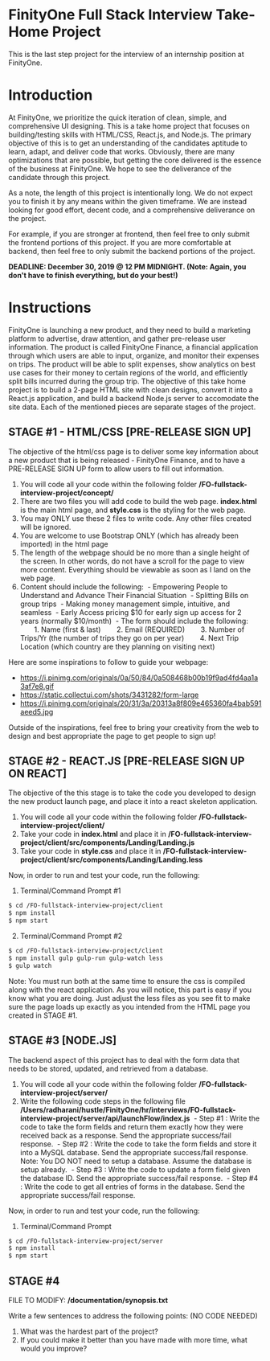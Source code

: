 # FinityOne Full Stack Interview Take-Home Project
This is the last step project for the interview of an internship position at FinityOne.

# Introduction

At FinityOne, we prioritize the quick iteration of clean, simple, and comprehensive UI designing. This is a take home project that focuses on building/testing skills with HTML/CSS, React.js, and Node.js. The primary objective of this is to get an understanding of the candidates aptitude to learn, adapt, and deliver code that works. Obviously, there are many optimizations that are possible, but getting the core delivered is the essence of the business at FinityOne. We hope to see the deliverance of the candidate through this project.

As a note, the length of this project is intentionally long. We do not expect you to finish it by any means within the given timeframe. We are instead looking for good effort, decent code, and a comprehensive deliverance on the project.

For example, if you are stronger at frontend, then feel free to only submit the frontend portions of this project. If you are more comfortable at backend, then feel free to only submit the backend portions of the project.

**DEADLINE: December 30, 2019 @ 12 PM MIDNIGHT. (Note: Again, you don't have to finish everything, but do your best!)**

# Instructions

FinityOne is launching a new product, and they need to build a marketing platform to advertise, draw attention, and gather pre-release user information. The product is called FinityOne Finance, a financial application through which users are able to input, organize, and monitor their expenses on trips. The product will be able to split expenses, show analytics on best use cases for their money to certain regions of the world, and efficiently split bills incurred during the group trip. The objective of this take home project is to build a 2-page HTML site with clean designs, convert it into a React.js application, and build a backend Node.js server to accomodate the site data. Each of the mentioned pieces are separate stages of the project.

## STAGE #1 - HTML/CSS [PRE-RELEASE SIGN UP]
The objective of the html/css page is to deliver some key information about a new product that is being released - FinityOne Finance, and to have a PRE-RELEASE SIGN UP form to allow users to fill out information.

1. You will code all your code within the following folder **/FO-fullstack-interview-project/concept/**
2. There are two files you will add code to build the web page. **index.html** is the main html page, and **style.css** is the styling for the web page.
3. You may ONLY use these 2 files to write code. Any other files created will be ignored.
4. You are welcome to use Bootstrap ONLY (which has already been imported) in the html page
5. The length of the webpage should be no more than a single height of the screen. In other words, do not have a scroll for the page to view more content. Everything should be viewable as soon as I land on the web page.
6. Content should include the following:
&nbsp;- Empowering People to Understand and Advance Their Financial Situation
&nbsp;- Splitting Bills on group trips
&nbsp;- Making money management simple, intuitive, and seamless
&nbsp;- Early Access pricing $10 for early sign up access for 2 years (normally $10/month)
&nbsp;- The form should include the following:
&nbsp;&nbsp;&nbsp;&nbsp;&nbsp;&nbsp; 1. Name (first & last)
&nbsp;&nbsp;&nbsp;&nbsp;&nbsp;&nbsp; 2. Email (REQUIRED)
&nbsp;&nbsp;&nbsp;&nbsp;&nbsp;&nbsp; 3. Number of Trips/Yr (the number of trips they go on per year)
&nbsp;&nbsp;&nbsp;&nbsp;&nbsp;&nbsp; 4. Next Trip Location (which country are they planning on visiting next)

Here are some inspirations to follow to guide your webpage:
* https://i.pinimg.com/originals/0a/50/84/0a508468b00b19f9ad4fd4aa1a3af7e8.gif
* https://static.collectui.com/shots/3431282/form-large
* https://i.pinimg.com/originals/20/31/3a/20313a8f809e465360fa4bab591aeed5.jpg

Outside of the inspirations, feel free to bring your creativity from the web to design and best appropriate the page to get people to sign up!

## STAGE #2 - REACT.JS [PRE-RELEASE SIGN UP ON REACT]
The objective of the this stage is to take the code you developed to design the new product launch page, and place it into a react skeleton application.

1. You will code all your code within the following folder **/FO-fullstack-interview-project/client/**
2. Take your code in **index.html** and place it in **/FO-fullstack-interview-project/client/src/components/Landing/Landing.js**
3. Take your code in **style.css** and place it in  **/FO-fullstack-interview-project/client/src/components/Landing/Landing.less**

Now, in order to run and test your code, run the following:
1. Terminal/Command Prompt #1
```sh
$ cd /FO-fullstack-interview-project/client
$ npm install
$ npm start
```
2. Terminal/Command Prompt #2
```sh
$ cd /FO-fullstack-interview-project/client
$ npm install gulp gulp-run gulp-watch less
$ gulp watch
```

Note: You must run both at the same time to ensure the css is compiled along with the react application. As you will notice, this part is easy if you know what you are doing. Just adjust the less files as you see fit to make sure the page loads up exactly as you intended from the HTML page you created in STAGE #1.

## STAGE #3 [NODE.JS]
The backend aspect of this project has to deal with the form data that needs to be stored, updated, and retrieved from a database.

1. You will code all your code within the following folder **/FO-fullstack-interview-project/server/**
2. Write the following code steps in the following file **/Users/radharani/hustle/FinityOne/hr/interviews/FO-fullstack-interview-project/server/api/launchFlow/index.js**
&nbsp;- Step #1 : Write the code to take the form fields and return them exactly how they were received back as a response. Send the appropriate success/fail response.
&nbsp;- Step #2 : Write the code to take the form fields and store it into a MySQL database. Send the appropriate success/fail response. Note: You DO NOT need to setup a database. Assume the database is setup already.
&nbsp;- Step #3 : Write the code to update a form field given the database ID. Send the appropriate success/fail response.
&nbsp;- Step #4 : Write the code to get all entries of forms in the database. Send the appropriate success/fail response.


Now, in order to run and test your code, run the following:
1. Terminal/Command Prompt
```sh
$ cd /FO-fullstack-interview-project/server
$ npm install
$ npm start
```

## STAGE #4
FILE TO MODIFY: **/documentation/synopsis.txt**

Write a few sentences to address the following points: (NO CODE NEEDED)
  1) What was the hardest part of the project?
  2) If you could make it better than you have made with more time, what would you improve?
